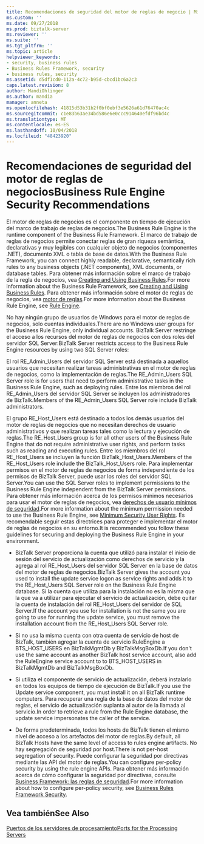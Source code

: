 ```yaml
---
title: Recomendaciones de seguridad del motor de reglas de negocio | Microsoft Docs
ms.custom: ''
ms.date: 09/27/2018
ms.prod: biztalk-server
ms.reviewer: ''
ms.suite: ''
ms.tgt_pltfrm: ''
ms.topic: article
helpviewer_keywords:
- security, business rules
- Business Rules Framework, security
- business rules, security
ms.assetid: d5df1cd0-112a-4c72-b95d-cbcd1bc6a2c3
caps.latest.revision: 8
author: MandiOhlinger
ms.author: mandia
manager: anneta
ms.openlocfilehash: 41815d53b31b2f0bf0ebf3e5626a61d76470ac4c
ms.sourcegitcommit: c1e83b63ae34bd586e6e0ccc914640efdf96bd4c
ms.translationtype: MT
ms.contentlocale: es-ES
ms.lasthandoff: 10/04/2018
ms.locfileid: "48423920"
---
```

# <a name="business-rule-engine-security-recommendations"></a><span data-ttu-id="44485-102">Recomendaciones de seguridad del motor de reglas de negocios</span><span class="sxs-lookup"><span data-stu-id="44485-102">Business Rule Engine Security Recommendations</span></span>
<span data-ttu-id="44485-103">El motor de reglas de negocios es el componente en tiempo de ejecución del marco de trabajo de reglas de negocios.</span><span class="sxs-lookup"><span data-stu-id="44485-103">The Business Rule Engine is the runtime component of the Business Rule Framework.</span></span> <span data-ttu-id="44485-104">El marco de trabajo de reglas de negocios permite conectar reglas de gran riqueza semántica, declarativas y muy legibles con cualquier objeto de negocios (componentes .NET), documento XML o tabla de base de datos.</span><span class="sxs-lookup"><span data-stu-id="44485-104">With the Business Rule Framework, you can connect highly readable, declarative, semantically rich rules to any business objects (.NET components), XML documents, or database tables.</span></span> <span data-ttu-id="44485-105">Para obtener más información sobre el marco de trabajo de la regla de negocios, vea [Creating and Using Business Rules](../core/creating-and-using-business-rules.md).</span><span class="sxs-lookup"><span data-stu-id="44485-105">For more information about the Business Rule Framework, see [Creating and Using Business Rules](../core/creating-and-using-business-rules.md).</span></span> <span data-ttu-id="44485-106">Para obtener más información sobre el motor de reglas de negocios, vea [motor de reglas](../core/rule-engine.md).</span><span class="sxs-lookup"><span data-stu-id="44485-106">For more information about the Business Rule Engine, see [Rule Engine](../core/rule-engine.md).</span></span>  
  
 <span data-ttu-id="44485-107">No hay ningún grupo de usuarios de Windows para el motor de reglas de negocios, solo cuentas individuales.</span><span class="sxs-lookup"><span data-stu-id="44485-107">There are no Windows user groups for the Business Rule Engine, only individual accounts.</span></span> <span data-ttu-id="44485-108">BizTalk Server restringe el acceso a los recursos del motor de reglas de negocios con dos roles del servidor SQL Server:</span><span class="sxs-lookup"><span data-stu-id="44485-108">BizTalk Server restricts access to the Business Rule Engine resources by using two SQL Server roles:</span></span>  
  
 <span data-ttu-id="44485-109">El rol RE_Admin_Users del servidor SQL Server está destinada a aquellos usuarios que necesitan realizar tareas administrativas en el motor de reglas de negocios, como la implementación de reglas.</span><span class="sxs-lookup"><span data-stu-id="44485-109">The RE_Admin_Users SQL Server role is for users that need to perform administrative tasks in the Business Rule Engine, such as deploying rules.</span></span> <span data-ttu-id="44485-110">Entre los miembros del rol RE_Admin_Users del servidor SQL Server se incluyen los administradores de BizTalk.</span><span class="sxs-lookup"><span data-stu-id="44485-110">Members of the RE_Admin_Users SQL Server role include BizTalk administrators.</span></span>  
  
 <span data-ttu-id="44485-111">El grupo RE_Host_Users está destinado a todos los demás usuarios del motor de reglas de negocios que no necesitan derechos de usuario administrativos y que realizan tareas tales como la lectura y ejecución de reglas.</span><span class="sxs-lookup"><span data-stu-id="44485-111">The RE_Host_Users group is for all other users of the Business Rule Engine that do not require administrative user rights, and perform tasks such as reading and executing rules.</span></span> <span data-ttu-id="44485-112">Entre los miembros del rol RE_Host_Users se incluyen la función BizTalk_Host_Users.</span><span class="sxs-lookup"><span data-stu-id="44485-112">Members of the RE_Host_Users role include the BizTalk_Host_Users role.</span></span> <span data-ttu-id="44485-113">Para implementar permisos en el motor de reglas de negocios de forma independiente de los permisos de BizTalk Server, puede usar los roles del servidor SQL Server.</span><span class="sxs-lookup"><span data-stu-id="44485-113">You can use the SQL Server roles to implement permissions to the Business Rule Engine independent from the BizTalk Server permissions.</span></span> <span data-ttu-id="44485-114">Para obtener más información acerca de los permisos mínimos necesarios para usar el motor de reglas de negocios, vea [derechos de usuario mínimos de seguridad](../core/minimum-security-user-rights.md).</span><span class="sxs-lookup"><span data-stu-id="44485-114">For more information about the minimum permission needed to use the Business Rule Engine, see [Minimum Security User Rights](../core/minimum-security-user-rights.md).</span></span> <span data-ttu-id="44485-115">Es recomendable seguir estas directrices para proteger e implementar el motor de reglas de negocios en su entorno.</span><span class="sxs-lookup"><span data-stu-id="44485-115">It is recommended you follow these guidelines for securing and deploying the Business Rule Engine in your environment.</span></span>  
  
-   <span data-ttu-id="44485-116">BizTalk Server proporciona la cuenta que utilizó para instalar el inicio de sesión del servicio de actualización como derechos de servicio y la agrega al rol RE_Host_Users del servidor SQL Server en la base de datos del motor de reglas de negocios.</span><span class="sxs-lookup"><span data-stu-id="44485-116">BizTalk Server gives the account you used to install the update service logon as service rights and adds it to the RE_Host_Users SQL Server role on the Business Rule Engine database.</span></span> <span data-ttu-id="44485-117">Si la cuenta que utiliza para la instalación no es la misma que la que va a utilizar para ejecutar el servicio de actualización, debe quitar la cuenta de instalación del rol RE_Host_Users del servidor de SQL Server.</span><span class="sxs-lookup"><span data-stu-id="44485-117">If the account you use for installation is not the same you are going to use for running the update service, you must remove the installation account from the RE_Host_Users SQL Server role.</span></span>  

-   <span data-ttu-id="44485-118">Si no usa la misma cuenta con otra cuenta de servicio de host de BizTalk, también agregar la cuenta de servicio RuleEngine a BTS_HOST_USERS en BizTalkMgmtDb y BizTalkMsgBoxDb.</span><span class="sxs-lookup"><span data-stu-id="44485-118">If you don't use the same account as another BizTalk host service account, also add the RuleEngine service account to to BTS_HOST_USERS in BizTalkMgmtDb and BizTalkMsgBoxDb.</span></span>

-   <span data-ttu-id="44485-119">Si utiliza el componente de servicio de actualización, deberá instalarlo en todos los equipos de tiempo de ejecución de BizTalk.</span><span class="sxs-lookup"><span data-stu-id="44485-119">If you use the Update service component, you must install it on all BizTalk runtime computers.</span></span> <span data-ttu-id="44485-120">Para recuperar una regla de la base de datos del motor de reglas, el servicio de actualización suplanta al autor de la llamada al servicio.</span><span class="sxs-lookup"><span data-stu-id="44485-120">In order to retrieve a rule from the Rule Engine database, the update service impersonates the caller of the service.</span></span>  
  
-   <span data-ttu-id="44485-121">De forma predeterminada, todos los hosts de BizTalk tienen el mismo nivel de acceso a los artefactos del motor de reglas.</span><span class="sxs-lookup"><span data-stu-id="44485-121">By default, all BizTalk Hosts have the same level of access to rules engine artifacts.</span></span> <span data-ttu-id="44485-122">No hay segregación de seguridad por host.</span><span class="sxs-lookup"><span data-stu-id="44485-122">There is not per-host segregation of security.</span></span> <span data-ttu-id="44485-123">Puede configurar la seguridad por directivas mediante las API del motor de reglas.</span><span class="sxs-lookup"><span data-stu-id="44485-123">You can configure per-policy security by using the rule engine APIs.</span></span> <span data-ttu-id="44485-124">Para obtener más información acerca de cómo configurar la seguridad por directivas, consulte [Business Framework: las reglas de seguridad](../core/business-rules-framework-security.md).</span><span class="sxs-lookup"><span data-stu-id="44485-124">For more information about how to configure per-policy security, see [Business Rules Framework Security](../core/business-rules-framework-security.md).</span></span>  
  
## <a name="see-also"></a><span data-ttu-id="44485-125">Vea también</span><span class="sxs-lookup"><span data-stu-id="44485-125">See Also</span></span>  
 [<span data-ttu-id="44485-126">Puertos de los servidores de procesamiento</span><span class="sxs-lookup"><span data-stu-id="44485-126">Ports for the Processing Servers</span></span>](../core/ports-for-the-processing-servers.md)
